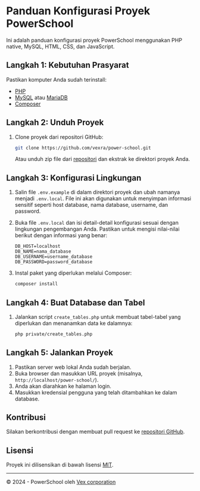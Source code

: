 # Panduan Konfigurasi Proyek PowerSchool

Ini adalah panduan konfigurasi proyek PowerSchool menggunakan PHP native, MySQL, HTML, CSS, dan JavaScript.

## Langkah 1: Kebutuhan Prasyarat

Pastikan komputer Anda sudah terinstall:

- [PHP](https://www.php.net/)
- [MySQL](https://www.mysql.com/) atau [MariaDB](https://mariadb.org/)
- [Composer](https://getcomposer.org/)

## Langkah 2: Unduh Proyek

1. Clone proyek dari repositori GitHub:

   ```bash
   git clone https://github.com/vexra/power-school.git
   ```

   Atau unduh zip file dari [repositori](https://github.com/vexra/power-school) dan ekstrak ke direktori proyek Anda.

## Langkah 3: Konfigurasi Lingkungan

1. Salin file `.env.example` di dalam direktori proyek dan ubah namanya menjadi `.env.local`. File ini akan digunakan untuk menyimpan informasi sensitif seperti host database, nama database, username, dan password.

2. Buka file `.env.local` dan isi detail-detail konfigurasi sesuai dengan lingkungan pengembangan Anda. Pastikan untuk mengisi nilai-nilai berikut dengan informasi yang benar:

   ```plaintext
   DB_HOST=localhost
   DB_NAME=nama_database
   DB_USERNAME=username_database
   DB_PASSWORD=password_database
   ```

3. Instal paket yang diperlukan melalui Composer:

   ```bash
   composer install
   ```

## Langkah 4: Buat Database dan Tabel

1. Jalankan script `create_tables.php` untuk membuat tabel-tabel yang diperlukan dan menanamkan data ke dalamnya:

   ```bash
   php private/create_tables.php
   ```

## Langkah 5: Jalankan Proyek

1. Pastikan server web lokal Anda sudah berjalan.
2. Buka browser dan masukkan URL proyek (misalnya, `http://localhost/power-school/`).
3. Anda akan diarahkan ke halaman login.
4. Masukkan kredensial pengguna yang telah ditambahkan ke dalam database.

## Kontribusi

Silakan berkontribusi dengan membuat pull request ke [repositori GitHub](https://github.com/vexra/power-school).

## Lisensi

Proyek ini dilisensikan di bawah lisensi [MIT](https://opensource.org/licenses/MIT).

---

© 2024 - PowerSchool oleh [Vex corporation](https://github.com/vexra)
